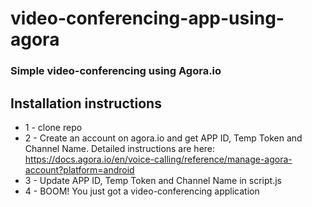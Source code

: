 # video-conferencing-app-using-agora
### Simple video-conferencing using Agora.io

## Installation instructions
- 1 - clone repo 
- 2 - Create an account on agora.io and get APP ID, Temp Token and Channel Name. Detailed instructions are here: https://docs.agora.io/en/voice-calling/reference/manage-agora-account?platform=android
- 3 - Update APP ID, Temp Token and Channel Name in script.js
- 4 - BOOM! You just got a video-conferencing application
